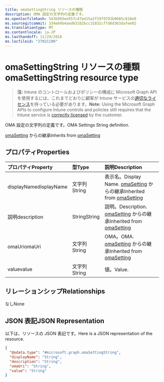 ```yaml
---
title: omaSettingString リソースの種類
description: OMA 設定の文字列の定義です。
ms.openlocfilehash: 543b993ee557c47e415a2f19f9791b0685c818e0
ms.sourcegitcommit: 334e84b4aed63162bcc31831cffd6d363dafee02
ms.translationtype: MT
ms.contentlocale: ja-JP
ms.lasthandoff: 11/29/2018
ms.locfileid: "27021190"
---
```

# <a name="omasettingstring-resource-type"></a><span data-ttu-id="74744-103">omaSettingString リソースの種類</span><span class="sxs-lookup"><span data-stu-id="74744-103">omaSettingString resource type</span></span>

> <span data-ttu-id="74744-104">**注:** Intune のコントロールおよびポリシーの構成に Microsoft Graph API を使用するには、これまでどおりに顧客が Intune サービスの[適切なライセンス](https://go.microsoft.com/fwlink/?linkid=839381)を持っている必要があります。</span><span class="sxs-lookup"><span data-stu-id="74744-104">**Note:** Using the Microsoft Graph APIs to configure Intune controls and policies still requires that the Intune service is [correctly licensed](https://go.microsoft.com/fwlink/?linkid=839381) by the customer.</span></span>

<span data-ttu-id="74744-105">OMA 設定の文字列の定義です。</span><span class="sxs-lookup"><span data-stu-id="74744-105">OMA Settings String definition.</span></span>

<span data-ttu-id="74744-106">[omaSetting](../resources/intune-deviceconfig-omasetting.md) からの継承</span><span class="sxs-lookup"><span data-stu-id="74744-106">Inherits from [omaSetting](../resources/intune-deviceconfig-omasetting.md)</span></span>

## <a name="properties"></a><span data-ttu-id="74744-107">プロパティ</span><span class="sxs-lookup"><span data-stu-id="74744-107">Properties</span></span>
|<span data-ttu-id="74744-108">プロパティ</span><span class="sxs-lookup"><span data-stu-id="74744-108">Property</span></span>|<span data-ttu-id="74744-109">型</span><span class="sxs-lookup"><span data-stu-id="74744-109">Type</span></span>|<span data-ttu-id="74744-110">説明</span><span class="sxs-lookup"><span data-stu-id="74744-110">Description</span></span>|
|:---|:---|:---|
|<span data-ttu-id="74744-111">displayName</span><span class="sxs-lookup"><span data-stu-id="74744-111">displayName</span></span>|<span data-ttu-id="74744-112">文字列</span><span class="sxs-lookup"><span data-stu-id="74744-112">String</span></span>|<span data-ttu-id="74744-113">表示名。</span><span class="sxs-lookup"><span data-stu-id="74744-113">Display Name.</span></span> <span data-ttu-id="74744-114">[omaSetting](../resources/intune-deviceconfig-omasetting.md) からの継承</span><span class="sxs-lookup"><span data-stu-id="74744-114">Inherited from [omaSetting](../resources/intune-deviceconfig-omasetting.md)</span></span>|
|<span data-ttu-id="74744-115">説明</span><span class="sxs-lookup"><span data-stu-id="74744-115">description</span></span>|<span data-ttu-id="74744-116">String</span><span class="sxs-lookup"><span data-stu-id="74744-116">String</span></span>|<span data-ttu-id="74744-117">説明。</span><span class="sxs-lookup"><span data-stu-id="74744-117">Description.</span></span> <span data-ttu-id="74744-118">[omaSetting](../resources/intune-deviceconfig-omasetting.md) からの継承</span><span class="sxs-lookup"><span data-stu-id="74744-118">Inherited from [omaSetting](../resources/intune-deviceconfig-omasetting.md)</span></span>|
|<span data-ttu-id="74744-119">omaUri</span><span class="sxs-lookup"><span data-stu-id="74744-119">omaUri</span></span>|<span data-ttu-id="74744-120">文字列</span><span class="sxs-lookup"><span data-stu-id="74744-120">String</span></span>|<span data-ttu-id="74744-121">OMA。</span><span class="sxs-lookup"><span data-stu-id="74744-121">OMA.</span></span> <span data-ttu-id="74744-122">[omaSetting](../resources/intune-deviceconfig-omasetting.md) からの継承</span><span class="sxs-lookup"><span data-stu-id="74744-122">Inherited from [omaSetting](../resources/intune-deviceconfig-omasetting.md)</span></span>|
|<span data-ttu-id="74744-123">value</span><span class="sxs-lookup"><span data-stu-id="74744-123">value</span></span>|<span data-ttu-id="74744-124">文字列</span><span class="sxs-lookup"><span data-stu-id="74744-124">String</span></span>|<span data-ttu-id="74744-125">値。</span><span class="sxs-lookup"><span data-stu-id="74744-125">Value.</span></span>|

## <a name="relationships"></a><span data-ttu-id="74744-126">リレーションシップ</span><span class="sxs-lookup"><span data-stu-id="74744-126">Relationships</span></span>
<span data-ttu-id="74744-127">なし</span><span class="sxs-lookup"><span data-stu-id="74744-127">None</span></span>
## <a name="json-representation"></a><span data-ttu-id="74744-128">JSON 表記</span><span class="sxs-lookup"><span data-stu-id="74744-128">JSON Representation</span></span>
<span data-ttu-id="74744-129">以下は、リソースの JSON 表記です。</span><span class="sxs-lookup"><span data-stu-id="74744-129">Here is a JSON representation of the resource.</span></span>
<!-- {
  "blockType": "resource",
  "@odata.type": "microsoft.graph.omaSettingString"
}
-->
``` json
{
  "@odata.type": "#microsoft.graph.omaSettingString",
  "displayName": "String",
  "description": "String",
  "omaUri": "String",
  "value": "String"
}
```



